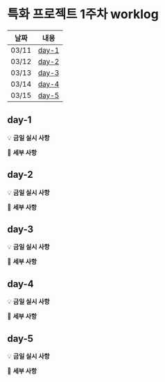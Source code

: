 # 특화 프로젝트 1주차 worklog

|날짜|내용|
|:---:|:---:|
|03/11|[day-1](#day-1)|
|03/12|[day-2](#day-2)|
|03/13|[day-3](#day-3)|
|03/14|[day-4](#day-4)|
|03/15|[day-5](#day-5)|


## day-1

💡 **금일 실시 사항**

    

📜 **세부 사항**

    
## day-2

💡 **금일 실시 사항**

    
📜 **세부 사항**

## day-3

💡 **금일 실시 사항**



📜 **세부 사항**

## day-4

💡 **금일 실시 사항**


📜 **세부 사항**

## day-5

💡 **금일 실시 사항**


📜 **세부 사항**